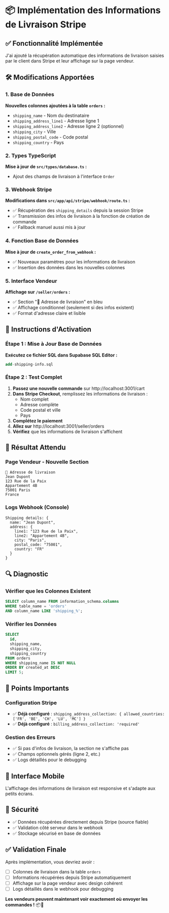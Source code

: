 # 📦 Implémentation des Informations de Livraison Stripe

## ✅ Fonctionnalité Implémentée

J'ai ajouté la récupération automatique des informations de livraison saisies par le client dans Stripe et leur affichage sur la page vendeur.

## 🛠️ Modifications Apportées

### 1. Base de Données
**Nouvelles colonnes ajoutées à la table `orders` :**
- `shipping_name` - Nom du destinataire
- `shipping_address_line1` - Adresse ligne 1
- `shipping_address_line2` - Adresse ligne 2 (optionnel)
- `shipping_city` - Ville
- `shipping_postal_code` - Code postal
- `shipping_country` - Pays

### 2. Types TypeScript
**Mise à jour de `src/types/database.ts` :**
- Ajout des champs de livraison à l'interface `Order`

### 3. Webhook Stripe
**Modifications dans `src/app/api/stripe/webhook/route.ts` :**
- ✅ Récupération des `shipping_details` depuis la session Stripe
- ✅ Transmission des infos de livraison à la fonction de création de commande
- ✅ Fallback manuel aussi mis à jour

### 4. Fonction Base de Données
**Mise à jour de `create_order_from_webhook` :**
- ✅ Nouveaux paramètres pour les informations de livraison
- ✅ Insertion des données dans les nouvelles colonnes

### 5. Interface Vendeur
**Affichage sur `/seller/orders` :**
- ✅ Section "📍 Adresse de livraison" en bleu
- ✅ Affichage conditionnel (seulement si des infos existent)
- ✅ Format d'adresse claire et lisible

## 🧪 Instructions d'Activation

### Étape 1 : Mise à Jour Base de Données
**Exécutez ce fichier SQL dans Supabase SQL Editor :**
```sql
add-shipping-info.sql
```

### Étape 2 : Test Complet
1. **Passez une nouvelle commande** sur http://localhost:3001/cart
2. **Dans Stripe Checkout**, remplissez les informations de livraison :
   - Nom complet
   - Adresse complète
   - Code postal et ville
   - Pays
3. **Complétez le paiement**
4. **Allez sur** http://localhost:3001/seller/orders
5. **Vérifiez** que les informations de livraison s'affichent

## 🎯 Résultat Attendu

### Page Vendeur - Nouvelle Section
```
📍 Adresse de livraison
Jean Dupont
123 Rue de la Paix
Appartement 4B
75001 Paris
France
```

### Logs Webhook (Console)
```
Shipping details: {
  name: "Jean Dupont",
  address: {
    line1: "123 Rue de la Paix",
    line2: "Appartement 4B",
    city: "Paris",
    postal_code: "75001",
    country: "FR"
  }
}
```

## 🔍 Diagnostic

### Vérifier que les Colonnes Existent
```sql
SELECT column_name FROM information_schema.columns 
WHERE table_name = 'orders' 
AND column_name LIKE 'shipping_%';
```

### Vérifier les Données
```sql
SELECT 
  id, 
  shipping_name, 
  shipping_city, 
  shipping_country 
FROM orders 
WHERE shipping_name IS NOT NULL 
ORDER BY created_at DESC 
LIMIT 5;
```

## 🚨 Points Importants

### Configuration Stripe
- ✅ **Déjà configuré** : `shipping_address_collection: { allowed_countries: ['FR', 'BE', 'CH', 'LU', 'MC'] }`
- ✅ **Déjà configuré** : `billing_address_collection: 'required'`

### Gestion des Erreurs
- ✅ Si pas d'infos de livraison, la section ne s'affiche pas
- ✅ Champs optionnels gérés (ligne 2, etc.)
- ✅ Logs détaillés pour le debugging

## 📱 Interface Mobile
L'affichage des informations de livraison est responsive et s'adapte aux petits écrans.

## 🔐 Sécurité
- ✅ Données récupérées directement depuis Stripe (source fiable)
- ✅ Validation côté serveur dans le webhook
- ✅ Stockage sécurisé en base de données

## ✅ Validation Finale

Après implémentation, vous devriez avoir :
- [ ] Colonnes de livraison dans la table `orders`
- [ ] Informations récupérées depuis Stripe automatiquement
- [ ] Affichage sur la page vendeur avec design cohérent
- [ ] Logs détaillés dans le webhook pour debugging

**Les vendeurs peuvent maintenant voir exactement où envoyer les commandes !** 📦🚀
